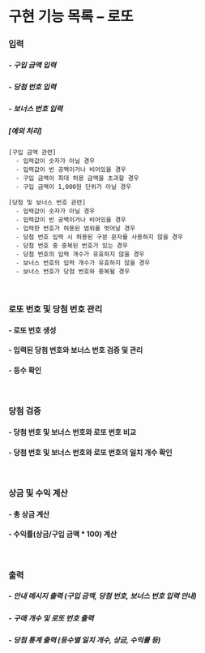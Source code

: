 # 구현 기능 목록 – 로또

### 입력
##### - 구입 금액 입력
##### - 당첨 번호 입력
##### - 보너스 번호 입력
##### [예외 처리] 
```
[구입 금액 관련]
  - 입력값이 숫자가 아닐 경우
  - 입력값이 빈 공백이거나 비어있을 경우
  - 구입 금액이 최대 허용 금액을 초과할 경우
  - 구입 금액이 1,000원 단위가 아닐 경우

[당첨 및 보너스 번호 관련]
  - 입력값이 숫자가 아닐 경우
  - 입력값이 빈 공백이거나 비어있을 경우
  - 입력한 번호가 허용된 범위를 벗어날 경우
  - 당첨 번호 입력 시 허용된 구분 문자를 사용하지 않을 경우
  - 당첨 번호 중 중복된 번호가 있는 경우
  - 당첨 번호의 입력 개수가 유효하지 않을 경우
  - 보너스 번호의 입력 개수가 유효하지 않을 경우
  - 보너스 번호가 당첨 번호와 중복될 경우   
```

<br>

### 로또 번호 및 당첨 번호 관리
#### - 로또 번호 생성
#### - 입력된 당첨 번호와 보너스 번호 검증 및 관리
#### - 등수 확인


<br>

### 당첨 검증
#### - 당첨 번호 및 보너스 번호와 로또 번호 비교
#### - 당첨 번호 및 보너스 번호와 로또 번호의 일치 개수 확인

<br>

### 상금 및 수익 계산
#### - 총 상금 계산
#### - 수익률(상금/구입 금액 * 100) 계산

<br>

### 출력
##### - 안내 메시지 출력 (구입 금액, 당첨 번호, 보너스 번호 입력 안내)
##### - 구매 개수 및 로또 번호 출력
##### - 당첨 통계 출력 (등수별 일치 개수, 상금, 수익률 등)
